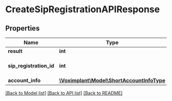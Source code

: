 # CreateSipRegistrationAPIResponse

## Properties
Name | Type | Description | Notes
------------ | ------------- | ------------- | -------------
**result** | **int** | 1 | [optional] 
**sip_registration_id** | **int** | The sip registration id. | [optional] 
**account_info** | [**\Voximplant\Model\ShortAccountInfoType**](ShortAccountInfoType.md) |  | [optional] 

[[Back to Model list]](../README.md#documentation-for-models) [[Back to API list]](../README.md#documentation-for-api-endpoints) [[Back to README]](../README.md)


